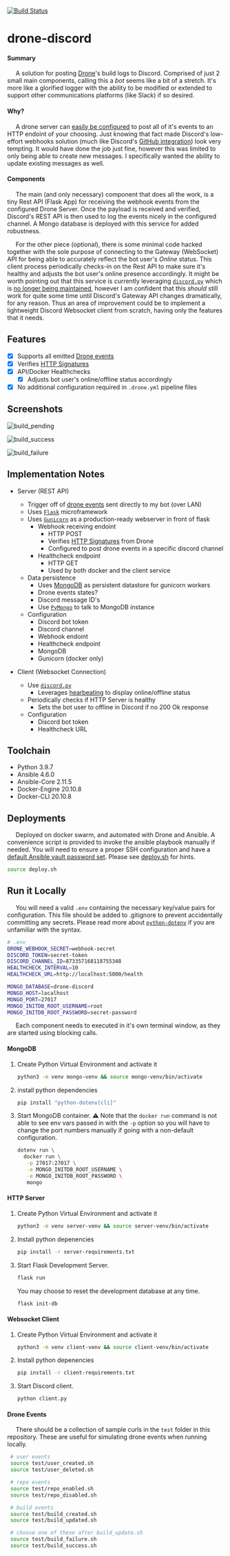 [![Build Status](https://drone.kiwi-labs.net/api/badges/Diesel-Net/drone-discord/status.svg)](https://drone.kiwi-labs.net/Diesel-Net/drone-discord)


# drone-discord

#### **Summary**
&nbsp;&nbsp;&nbsp;&nbsp;&nbsp;A solution for posting [Drone](https://www.drone.io/)'s build logs to Discord. 
Comprised of just 2 small main components, calling this a _bot_ seems like a bit of a stretch. 
It's more like a glorified logger with the ability to be modified or extended to support other communications platforms (like Slack) if so desired.

#### **Why?**
&nbsp;&nbsp;&nbsp;&nbsp;&nbsp;A drone server can [easily be configured](https://discourse.drone.io/t/how-to-use-global-webhooks/3755) to post all of it's events to an HTTP endoint of your choosing. 
Just knowing that fact made Discord's low-effort webhooks solution (much like Discord's [GitHub integration](https://support.discord.com/hc/en-us/articles/228383668-Intro-to-Webhooks)) look very tempting.
It would have done the job just fine, however this was limited to only being able to create new messages. I specifically wanted the ability to update existing messages as well.

#### **Components**
&nbsp;&nbsp;&nbsp;&nbsp;&nbsp;The main (and only necessary) component that does all the work, is a tiny Rest API (Flask App) for receiving the webhook events from the configured Drone Server. Once the payload is received and verified, Discord's REST API is then used to log the events nicely in the configured channel. A Mongo database is deployed with this service for added robustness.

&nbsp;&nbsp;&nbsp;&nbsp;&nbsp;For the other piece (optional), there is some minimal code hacked together with the sole purpose of connecting to the Gateway (WebSocket) API for being able to accurately reflect the bot user's _Online_ status. This client process periodically checks-in on the Rest API to make sure it's healthy and adjusts the bot user's online presence accordingly.
It might be worth pointing out that this service is currently leveraging [`discord.py`](https://pypi.org/project/discord.py/) which is [no longer being maintained](https://gist.github.com/Rapptz/4a2f62751b9600a31a0d3c78100287f1), however I am confident that this _should_ still work for quite some time until Discord's Gateway API changes dramatically, for any reason. Thus an area of improvement could be to implement a lightweight Discord Websocket client from scratch, having only the features that it needs. 

## Features
* [x] Supports all emitted [Drone events](https://discourse.drone.io/t/how-to-use-global-webhooks/3755)
* [x] Verifies [HTTP Signatures](https://datatracker.ietf.org/doc/html/draft-cavage-http-signatures-10)
* [x] API/Docker Healthchecks
  * [x] Adjusts bot user's online/offline status accordingly
* [x] No additional configuration required in `.drone.yml` pipeline files

## Screenshots
![build_pending](screenshots/build_pending.png)

![build_success](screenshots/build_success.png)

![build_failure](screenshots/build_failure.png)

## Implementation Notes

- Server (REST API)
  - Trigger off of [drone events](https://discourse.drone.io/t/how-to-use-global-webhooks/3755) sent directly to my bot (over LAN)
  - Uses [`Flask`](https://flask.palletsprojects.com/en/2.0.x/) microframework
  - Uses [`Gunicorn`](https://gunicorn.org/) as a production-ready webserver in front of flask
    - Webhook receiving endoint
      - HTTP POST
      - Verifies [HTTP Signatures](https://datatracker.ietf.org/doc/html/draft-cavage-http-signatures-10) from Drone
      - Configured to post drone events in a specific discord channel
    - Healthcheck endpoint
      - HTTP GET
      - Used by both docker and the client service
  - Data persistence
    - Uses [MongoDB](https://www.mongodb.com/) as persistent datastore for gunicorn workers
    - Drone events states?
    - Discord message ID's
    - Use [`PyMongo`](https://pymongo.readthedocs.io/en/stable/) to talk to MongoDB instance
  - Configuration
    - Discord bot token
    - Discord channel
    - Webhook endoint
    - Healthcheck endpoint
    - MongoDB
    - Gunicorn (docker only)

- Client (Websocket Connection)
  - Use [`discord.py`](https://pypi.org/project/discord.py/)
    - Leverages [hearbeating](https://discord.com/developers/docs/topics/gateway#heartbeating) to display online/offline status
  - Periodically checks if HTTP Server is healthy
    - Sets the bot user to offline in Discord if no 200 Ok response
  - Configuration
    - Discord bot token
    - Healthcheck URL


## Toolchain
- Python 3.9.7
- Ansible 4.6.0
- Ansible-Core 2.11.5
- Docker-Engine 20.10.8
- Docker-CLI 20.10.8


## Deployments
&nbsp;&nbsp;&nbsp;&nbsp;&nbsp;Deployed on docker swarm, and automated with Drone and Ansible.
A convenience script is provided to invoke the ansible playbook manually if needed. You will need to ensure a proper SSH configuration and have a [default Ansible vault password set](https://docs.ansible.com/ansible/latest/user_guide/vault.html#setting-a-default-password-source). Please see [deploy.sh](deploy.sh) for hints.
```bash
source deploy.sh
```


## Run it Locally
&nbsp;&nbsp;&nbsp;&nbsp;&nbsp;You will need a valid `.env` containing the necessary key/value pairs for configuration. This file should be added to .gitignore to prevent accidentally committing any secrets. Please read more about [`python-dotenv`](https://pypi.org/project/python-dotenv/) if you are unfamiliar with the syntax. 

```bash
# .env
DRONE_WEBHOOK_SECRET=webhook-secret
DISCORD_TOKEN=secret-token
DISCORD_CHANNEL_ID=873357168118755348
HEALTHCHECK_INTERVAL=10
HEALTHCHECK_URL=http://localhost:5000/health

MONGO_DATABASE=drone-discord
MONGO_HOST=localhost
MONGO_PORT=27017
MONGO_INITDB_ROOT_USERNAME=root
MONGO_INITDB_ROOT_PASSWORD=secret-password
```

&nbsp;&nbsp;&nbsp;&nbsp;&nbsp;Each component needs to executed in it's own terminal window, as they are started using blocking calls.

#### MongoDB
1. Create Python Virtual Environment and activate it
   ```bash
   python3 -m venv mongo-venv && source mongo-venv/bin/activate
   ```

2. install python dependencies
   ```bash
   pip install "python-dotenv[cli]"
   ````

2. Start MongoDB container.
   :warning: Note that the `docker run` command is not able to see env vars passed in with the `-p` option so you will have to change the port numbers manually if going with a non-default configuration.
   ```bash
   dotenv run \
     docker run \
      -p 27017:27017 \
      -e MONGO_INITDB_ROOT_USERNAME \
      -e MONGO_INITDB_ROOT_PASSWORD \
      mongo
   ```

#### HTTP Server
1. Create Python Virtual Environment and activate it
   ```bash
   python3 -m venv server-venv && source server-venv/bin/activate
   ```

2. Install python depenencies
   ```bash
   pip install -r server-requirements.txt
   ```

3. Start Flask Development Server.
   ```bash
   flask run
   ```

   You may choose to reset the development database at any time.
   ```bash
   flask init-db
   ````


#### Websocket Client
1. Create Python Virtual Environment and activate it
   ```bash
   python3 -m venv client-venv && source client-venv/bin/activate
   ```

2. Install python depenencies
   ```bash
   pip install -r client-requirements.txt
   ```

3. Start Discord client.
   ```bash
   python client.py
   ```

#### Drone Events
&nbsp;&nbsp;&nbsp;&nbsp;&nbsp;There should be a collection of sample curls in the `test` folder in this repository. These are useful for simulating drone events when running locally.
```bash
 # user events
 source test/user_created.sh
 source test/user_deleted.sh

 # repo events
 source test/repo_enabled.sh
 source test/repo_disabled.sh

 # build events
 source test/build_created.sh
 source test/build_updated.sh

 # choose one of these after build_update.sh
 source test/build_failure.sh
 source test/build_success.sh
```
